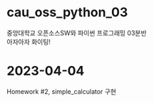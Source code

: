 # cau_oss_python_03
중앙대학교 오픈소스SW와 파이썬 프로그래밍 03분반 \
아자아자 화이팅!
# 2023-04-04
Homework #2, simple_calculator 구현
